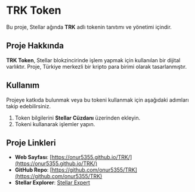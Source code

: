 # TRK Token

Bu proje, Stellar ağında **TRK** adlı tokenin tanıtımı ve yönetimi içindir.

## Proje Hakkında

**TRK Token**, Stellar blokzincirinde işlem yapmak için kullanılan bir dijital varlıktır. Proje, Türkiye merkezli bir kripto para birimi olarak tasarlanmıştır.

## Kullanım

Projeye katkıda bulunmak veya bu tokeni kullanmak için aşağıdaki adımları takip edebilirsiniz.

1. Token bilgilerini **Stellar Cüzdanı** üzerinden ekleyin.
2. Tokeni kullanarak işlemler yapın.

## Proje Linkleri

- **Web Sayfası**: [https://onur5355.github.io/TRK/](https://onur5355.github.io/TRK/)
- **GitHub Repo**: [https://github.com/onur5355/TRK](https://github.com/onur5355/TRK)
- **Stellar Explorer**: [Stellar Expert](https://stellar.expert)


